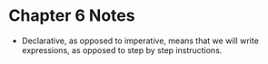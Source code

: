 # Chapter 6 Notes

- Declarative, as opposed to imperative, means that we will write expressions, as opposed to step by step instructions.

